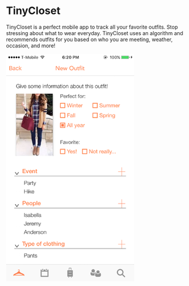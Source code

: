 # TinyCloset

TinyCloset is a perfect mobile app to track all your favorite outfits.
Stop stressing about what to wear everyday.
TinyCloset uses an algorithm and recommends outfits for you based on who you are meeting, weather, occasion, and more!

<img src="https://github.com/ellenshin/TinyCloset/blob/master/IMG_1420.PNG" width="350">
